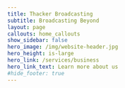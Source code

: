 ```yaml
---
title: Thacker Broadcasting
subtitle: Broadcasting Beyond
layout: page
callouts: home_callouts
show_sidebar: false
hero_image: /img/website-header.jpg
hero_height: is-large
hero_link: /services/business
hero_link_text: Learn more about us
#hide_footer: true
---
```

